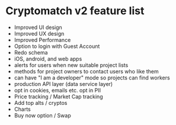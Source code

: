 # Cryptomatch v2 feature list


- Improved UI design
- Improved UX design
- Improved Performance
- Option to login with Guest Account
- Redo schema
- iOS, android, and web apps
- alerts for users when new suitable project lists
- methods for project owners to contact users who like them
- can have "I am a developer" mode so projects can find workers
- production API layer (data service layer)
- opt in cookies, emails etc. opt in PII
- Price tracking / Market Cap tracking
- Add top alts / cryptos
- Charts
- Buy now option / Swap


